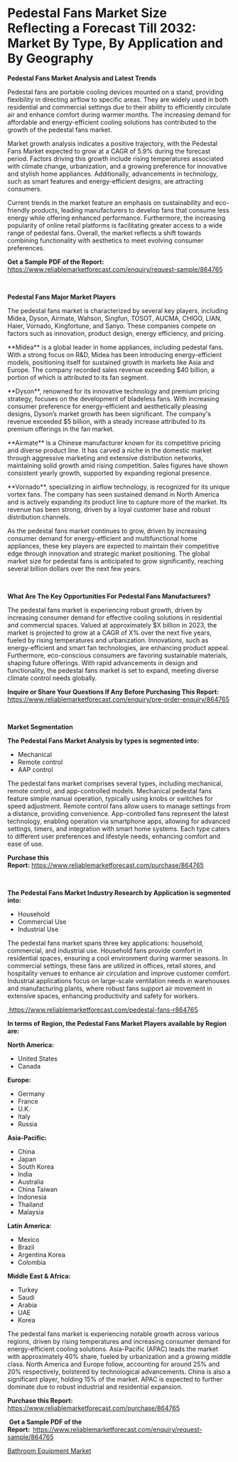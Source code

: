 <p><h1>Pedestal Fans Market Size Reflecting a Forecast Till 2032: Market By Type, By Application and By Geography</h1></p><p><strong>Pedestal Fans Market Analysis and Latest Trends</strong></p>
<p><p>Pedestal fans are portable cooling devices mounted on a stand, providing flexibility in directing airflow to specific areas. They are widely used in both residential and commercial settings due to their ability to efficiently circulate air and enhance comfort during warmer months. The increasing demand for affordable and energy-efficient cooling solutions has contributed to the growth of the pedestal fans market.</p><p>Market growth analysis indicates a positive trajectory, with the Pedestal Fans Market expected to grow at a CAGR of 5.9% during the forecast period. Factors driving this growth include rising temperatures associated with climate change, urbanization, and a growing preference for innovative and stylish home appliances. Additionally, advancements in technology, such as smart features and energy-efficient designs, are attracting consumers.</p><p>Current trends in the market feature an emphasis on sustainability and eco-friendly products, leading manufacturers to develop fans that consume less energy while offering enhanced performance. Furthermore, the increasing popularity of online retail platforms is facilitating greater access to a wide range of pedestal fans. Overall, the market reflects a shift towards combining functionality with aesthetics to meet evolving consumer preferences.</p></p>
<p><strong>Get a Sample PDF of the Report:&nbsp;</strong> <a href="https://www.reliablemarketforecast.com/enquiry/request-sample/864765?utm_campaign=3528&utm_medium=2&utm_source=Github&utm_content=ia&utm_term=04042025&utm_id=pedestal-fans">https://www.reliablemarketforecast.com/enquiry/request-sample/864765</a></p>
<p>&nbsp;</p>
<p><strong>Pedestal Fans Major Market Players</strong></p>
<p><p>The pedestal fans market is characterized by several key players, including Midea, Dyson, Airmate, Wahson, Singfun, TOSOT, AUCMA, CHIGO, LIAN, Haier, Vornado, Kingfortune, and Sanyo. These companies compete on factors such as innovation, product design, energy efficiency, and pricing.</p><p>**Midea** is a global leader in home appliances, including pedestal fans. With a strong focus on R&D, Midea has been introducing energy-efficient models, positioning itself for sustained growth in markets like Asia and Europe. The company recorded sales revenue exceeding $40 billion, a portion of which is attributed to its fan segment. </p><p>**Dyson**, renowned for its innovative technology and premium pricing strategy, focuses on the development of bladeless fans. With increasing consumer preference for energy-efficient and aesthetically pleasing designs, Dyson’s market growth has been significant. The company's revenue exceeded $5 billion, with a steady increase attributed to its premium offerings in the fan market.</p><p>**Airmate** is a Chinese manufacturer known for its competitive pricing and diverse product line. It has carved a niche in the domestic market through aggressive marketing and extensive distribution networks, maintaining solid growth amid rising competition. Sales figures have shown consistent yearly growth, supported by expanding regional presence.</p><p>**Vornado**, specializing in airflow technology, is recognized for its unique vortex fans. The company has seen sustained demand in North America and is actively expanding its product line to capture more of the market. Its revenue has been strong, driven by a loyal customer base and robust distribution channels.</p><p>As the pedestal fans market continues to grow, driven by increasing consumer demand for energy-efficient and multifunctional home appliances, these key players are expected to maintain their competitive edge through innovation and strategic market positioning. The global market size for pedestal fans is anticipated to grow significantly, reaching several billion dollars over the next few years.</p></p>
<p>&nbsp;</p>
<p><strong>What Are The Key Opportunities For Pedestal Fans Manufacturers?</strong></p>
<p><p>The pedestal fans market is experiencing robust growth, driven by increasing consumer demand for effective cooling solutions in residential and commercial spaces. Valued at approximately $X billion in 2023, the market is projected to grow at a CAGR of X% over the next five years, fueled by rising temperatures and urbanization. Innovations, such as energy-efficient and smart fan technologies, are enhancing product appeal. Furthermore, eco-conscious consumers are favoring sustainable materials, shaping future offerings. With rapid advancements in design and functionality, the pedestal fans market is set to expand, meeting diverse climate control needs globally.</p></p>
<p><strong>Inquire or Share Your Questions If Any Before Purchasing This Report:</strong> <a href="https://www.reliablemarketforecast.com/enquiry/pre-order-enquiry/864765?utm_campaign=3528&utm_medium=2&utm_source=Github&utm_content=ia&utm_term=04042025&utm_id=pedestal-fans">https://www.reliablemarketforecast.com/enquiry/pre-order-enquiry/864765</a></p>
<p>&nbsp;</p>
<p><strong>Market Segmentation</strong></p>
<p><strong>The Pedestal Fans Market Analysis by types is segmented into:</strong></p>
<p><ul><li>Mechanical</li><li>Remote control</li><li>AAP control</li></ul></p>
<p><p>The pedestal fans market comprises several types, including mechanical, remote control, and app-controlled models. Mechanical pedestal fans feature simple manual operation, typically using knobs or switches for speed adjustment. Remote control fans allow users to manage settings from a distance, providing convenience. App-controlled fans represent the latest technology, enabling operation via smartphone apps, allowing for advanced settings, timers, and integration with smart home systems. Each type caters to different user preferences and lifestyle needs, enhancing comfort and ease of use.</p></p>
<p><strong>Purchase this Report:&nbsp;</strong><a href="https://www.reliablemarketforecast.com/purchase/864765?utm_campaign=3528&utm_medium=2&utm_source=Github&utm_content=ia&utm_term=04042025&utm_id=pedestal-fans">https://www.reliablemarketforecast.com/purchase/864765</a></p>
<p>&nbsp;</p>
<p><strong>The Pedestal Fans Market Industry Research by Application is segmented into:</strong></p>
<p><ul><li>Household</li><li>Commercial Use</li><li>Industrial Use</li></ul></p>
<p><p>The pedestal fans market spans three key applications: household, commercial, and industrial use. Household fans provide comfort in residential spaces, ensuring a cool environment during warmer seasons. In commercial settings, these fans are utilized in offices, retail stores, and hospitality venues to enhance air circulation and improve customer comfort. Industrial applications focus on large-scale ventilation needs in warehouses and manufacturing plants, where robust fans support air movement in extensive spaces, enhancing productivity and safety for workers.</p></p>
<p><a href="https://www.reliablemarketforecast.com/pedestal-fans-r864765?utm_campaign=3528&utm_medium=2&utm_source=Github&utm_content=ia&utm_term=04042025&utm_id=pedestal-fans">&nbsp;https://www.reliablemarketforecast.com/pedestal-fans-r864765</a></p>
<p><strong>In terms of Region, the Pedestal Fans Market Players available by Region are:</strong></p>
<p>
    <p> <strong> North America: </strong>
        <ul>
            <li>United States</li>
            <li>Canada</li>
        </ul>
        </p> 
    <p> <strong> Europe: </strong>
        <ul>
            <li>Germany</li>
            <li>France</li>
            <li>U.K.</li>
            <li>Italy</li>
            <li>Russia</li>
        </ul>
        </p> 
    <p> <strong> Asia-Pacific: </strong>
        <ul>
            <li>China</li>
            <li>Japan</li>
            <li>South Korea</li>
            <li>India</li>
            <li>Australia</li>
            <li>China Taiwan</li>
            <li>Indonesia</li>
            <li>Thailand</li>
            <li>Malaysia</li>
        </ul>
        </p> 
    <p> <strong> Latin America: </strong>
        <ul>
            <li>Mexico</li>
            <li>Brazil</li>
            <li>Argentina Korea</li>
            <li>Colombia</li>
        </ul>
        </p> 
    <p> <strong> Middle East & Africa: </strong>
        <ul>
            <li>Turkey</li>
            <li>Saudi</li>
            <li>Arabia</li>
            <li>UAE</li>
            <li>Korea</li>
        </ul>
    </p>
    </p>
<p><p>The pedestal fans market is experiencing notable growth across various regions, driven by rising temperatures and increasing consumer demand for energy-efficient cooling solutions. Asia-Pacific (APAC) leads the market with approximately 40% share, fueled by urbanization and a growing middle class. North America and Europe follow, accounting for around 25% and 20% respectively, bolstered by technological advancements. China is also a significant player, holding 15% of the market. APAC is expected to further dominate due to robust industrial and residential expansion.</p></p>
<p><strong>Purchase this Report: </strong><a href="https://www.reliablemarketforecast.com/purchase/864765?utm_campaign=3528&utm_medium=2&utm_source=Github&utm_content=ia&utm_term=04042025&utm_id=pedestal-fans">https://www.reliablemarketforecast.com/purchase/864765</a></p>
<p>&nbsp;<strong>Get a Sample PDF of the Report:&nbsp;&nbsp;</strong><a href="https://www.reliablemarketforecast.com/enquiry/request-sample/864765?utm_campaign=3528&utm_medium=2&utm_source=Github&utm_content=ia&utm_term=04042025&utm_id=pedestal-fans">https://www.reliablemarketforecast.com/enquiry/request-sample/864765</a></p>
<p><strong></strong></p>
<p><p><a href="https://github.com/seibttullyjh/Market-Research-Report-List-1/blob/main/bathroom-equipment-market.md?utm_campaign=3528&utm_medium=2&utm_source=Github&utm_content=ia&utm_term=04042025&utm_id=pedestal-fans">Bathroom Equipment Market</a></p></p>